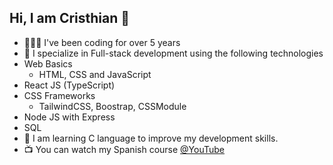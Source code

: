 ## Hi, I am Cristhian 🦝

- 🧑🏽‍💻 I've been coding for over 5 years
-  🎨 I specialize in Full-stack development using the following technologies
  - Web Basics
    - HTML, CSS and JavaScript
  - React JS (TypeScript)
  - CSS Frameworks
    - TailwindCSS, Boostrap, CSSModule
  - Node JS with Express
  - SQL
- 💭 I am learning C language to improve my development skills.
- 📺 You can watch my Spanish course [@YouTube](https://www.youtube.com/@cristhianjhlcom)
